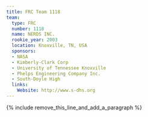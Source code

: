 ```yaml
---
title: FRC Team 1118
team:
  type: FRC
  number: 1118
  name: NERDS INC.
  rookie_year: 2003
  location: Knoxville, TN, USA
  sponsors:
  - NASA
  - Kimberly-Clark Corp
  - University of Tennessee Knoxville
  - Phelps Engineering Company Inc.
  - South-Doyle High
  links:
    Website: http://www.s-dhs.org
---
```


{% include remove_this_line_and_add_a_paragraph %}